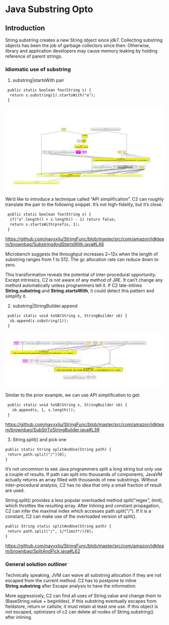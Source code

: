 # Java Substring Opto

## Introduction

String.substring creates a new String object since jdk7. Collecting substring objects has been the job of garbage collectors since then. Otherwise, library and application developers may cause memory leaking by holding reference of parent strings. 

### Idiomatic use of substring

1. substring|startsWith pair

```
 public static boolean foo(String s) {
  return s.substring(1).startsWith("a");
 }
```

![dontinline_substring_but_inline_startswith.png](resources/B74320FF99475827A0091BCB402B247A.png)

We’d like to introduce a technique called “API simplification”. C2 can roughly translate the pair to the following snippet. It’s not high-fidelity, but it’s close. 

```
 public static boolean foo(String s) {
  if("a".length() > s.length() - 1) return false;
  return s.startsWith(prefix, 1);
 }
```

https://github.com/navyxliu/StringFunc/blob/master/src/com/amazon/jdkteam/brownbag/SubstringAndStartsWith.java#L46

Microbench suggests the throughput increases 2~12x when the length of substring ranges from 1 to 512. The gc allocation rate can reduce down to zero.

This transformation reveals the potential of inter-procedural opportunity. Except intrinsics, C2 is not aware of any method of JRE. It can’t change any method automatically unless programmers tell it. If C2 late-inlines **String.substring** and **String.startsWith**, it could detect this pattern and simplify it. 

2. substring|StringBuilder.append

```
 public static void toSB(String s, StringBuilder sb) {
  sb.append(s.substring(1));
 }
```

![dontinline_substring_and_dontinline_append.png](resources/6215FD60DE005940A4FA4D8C5C8F74B3.png)

Similar to the prior example, we can use API simplification to get:

```
 public static void toSB(String s, StringBuilder sb) {
   sb.append(s, 1, s.length());
 }
```

https://github.com/navyxliu/StringFunc/blob/master/src/com/amazon/jdkteam/brownbag/SubStrToStringBuilder.java#L39

3. String.split() and pick one

```
public static String splitAndUse(String path) {
 return path.split("/")[0];
}
```

It’s not uncommon to see Java programmers split a long string but only use a couple of results. If path can split into thousands of components, JavaVM actually returns an array filled with thousands of new substrings. Without inter-procedural analysis, C2 has no idea that only a small fraction of result are used.

String.split() provides a less popular overloaded method split("regex", limit), which throttles the resulting array. After Inlining and constant propagation, C2 can infer the maximal index which accesses path.split("/"). If it is a constant, C2 can make use of the overloaded version of split().

```
public String static splitAndUse(String path) {
 return path.split("/", 1/*limit*/)[0];
}
```

https://github.com/navyxliu/StringFunc/blob/master/src/com/amazon/jdkteam/brownbag/SplitAndPick.java#L62

### General solution outliner

Technically speaking, JVM can waive all substring allocation if they are not escaped from the current method. C2 has to postpone to inline **String.substring** after Escape analysis to have the information.

More aggressively, C2 can find all uses of String.value and change them to (BaseString.value + beginIdex). If this substring eventually escapes from fieldstore, return or callsite, it must retain at least one use. If this object is not escaped, optimizers of c2 can delete all nodes of String.substring() after inlining.
